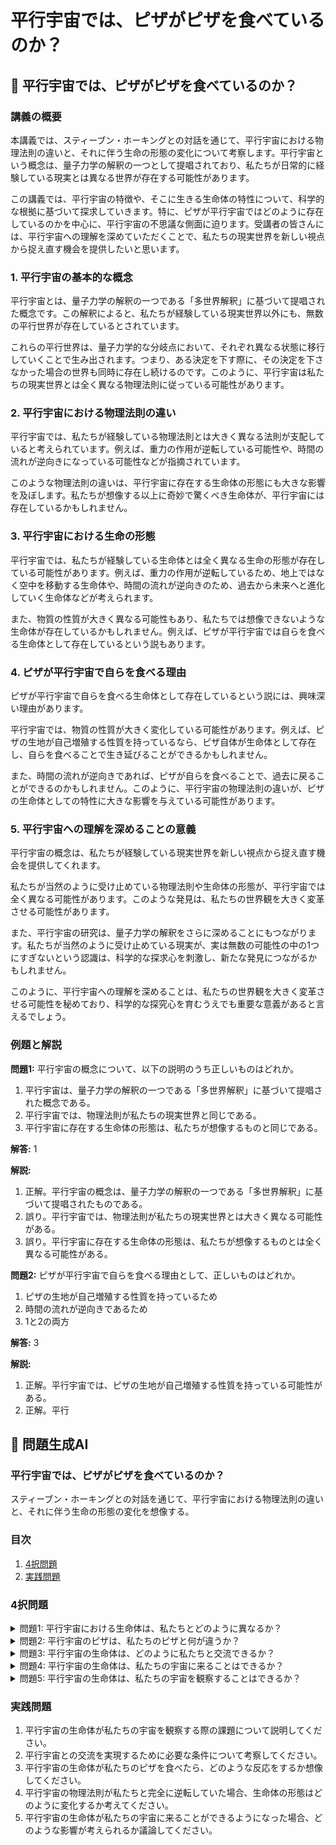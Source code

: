 # 平行宇宙では、ピザがピザを食べているのか？

## 📝 平行宇宙では、ピザがピザを食べているのか？

<a id="introduction"></a>
### 講義の概要

本講義では、スティーブン・ホーキングとの対話を通じて、平行宇宙における物理法則の違いと、それに伴う生命の形態の変化について考察します。平行宇宙という概念は、量子力学の解釈の一つとして提唱されており、私たちが日常的に経験している現実とは異なる世界が存在する可能性があります。

この講義では、平行宇宙の特徴や、そこに生きる生命体の特性について、科学的な根拠に基づいて探求していきます。特に、ピザが平行宇宙ではどのように存在しているのかを中心に、平行宇宙の不思議な側面に迫ります。受講者の皆さんには、平行宇宙への理解を深めていただくことで、私たちの現実世界を新しい視点から捉え直す機会を提供したいと思います。

<a id="topic1"></a>
### 1. 平行宇宙の基本的な概念

平行宇宙とは、量子力学の解釈の一つである「多世界解釈」に基づいて提唱された概念です。この解釈によると、私たちが経験している現実世界以外にも、無数の平行世界が存在しているとされています。

これらの平行世界は、量子力学的な分岐点において、それぞれ異なる状態に移行していくことで生み出されます。つまり、ある決定を下す際に、その決定を下さなかった場合の世界も同時に存在し続けるのです。このように、平行宇宙は私たちの現実世界とは全く異なる物理法則に従っている可能性があります。

<a id="topic2"></a>
### 2. 平行宇宙における物理法則の違い

平行宇宙では、私たちが経験している物理法則とは大きく異なる法則が支配していると考えられています。例えば、重力の作用が逆転している可能性や、時間の流れが逆向きになっている可能性などが指摘されています。

このような物理法則の違いは、平行宇宙に存在する生命体の形態にも大きな影響を及ぼします。私たちが想像する以上に奇妙で驚くべき生命体が、平行宇宙には存在しているかもしれません。

<a id="topic3"></a>
### 3. 平行宇宙における生命の形態

平行宇宙では、私たちが経験している生命体とは全く異なる生命の形態が存在している可能性があります。例えば、重力の作用が逆転しているため、地上ではなく空中を移動する生命体や、時間の流れが逆向きのため、過去から未来へと進化していく生命体などが考えられます。

また、物質の性質が大きく異なる可能性もあり、私たちでは想像できないような生命体が存在しているかもしれません。例えば、ピザが平行宇宙では自らを食べる生命体として存在しているという説もあります。

<a id="topic4"></a>
### 4. ピザが平行宇宙で自らを食べる理由

ピザが平行宇宙で自らを食べる生命体として存在しているという説には、興味深い理由があります。

平行宇宙では、物質の性質が大きく変化している可能性があります。例えば、ピザの生地が自己増殖する性質を持っているなら、ピザ自体が生命体として存在し、自らを食べることで生き延びることができるかもしれません。

また、時間の流れが逆向きであれば、ピザが自らを食べることで、過去に戻ることができるのかもしれません。このように、平行宇宙の物理法則の違いが、ピザの生命体としての特性に大きな影響を与えている可能性があります。

<a id="topic5"></a>
### 5. 平行宇宙への理解を深めることの意義

平行宇宙の概念は、私たちが経験している現実世界を新しい視点から捉え直す機会を提供してくれます。

私たちが当然のように受け止めている物理法則や生命体の形態が、平行宇宙では全く異なる可能性があります。このような発見は、私たちの世界観を大きく変革させる可能性があります。

また、平行宇宙の研究は、量子力学の解釈をさらに深めることにもつながります。私たちが当然のように受け止めている現実が、実は無数の可能性の中の1つにすぎないという認識は、科学的な探求心を刺激し、新たな発見につながるかもしれません。

このように、平行宇宙への理解を深めることは、私たちの世界観を大きく変革させる可能性を秘めており、科学的な探究心を育むうえでも重要な意義があると言えるでしょう。

### 例題と解説

**問題1:** 平行宇宙の概念について、以下の説明のうち正しいものはどれか。

1. 平行宇宙は、量子力学の解釈の一つである「多世界解釈」に基づいて提唱された概念である。
2. 平行宇宙では、物理法則が私たちの現実世界と同じである。
3. 平行宇宙に存在する生命体の形態は、私たちが想像するものと同じである。

**解答:** 1

**解説:** 
1. 正解。平行宇宙の概念は、量子力学の解釈の一つである「多世界解釈」に基づいて提唱されたものである。
2. 誤り。平行宇宙では、物理法則が私たちの現実世界とは大きく異なる可能性がある。
3. 誤り。平行宇宙に存在する生命体の形態は、私たちが想像するものとは全く異なる可能性がある。

**問題2:** ピザが平行宇宙で自らを食べる理由として、正しいものはどれか。

1. ピザの生地が自己増殖する性質を持っているため
2. 時間の流れが逆向きであるため
3. 1と2の両方

**解答:** 3

**解説:**
1. 正解。平行宇宙では、ピザの生地が自己増殖する性質を持っている可能性がある。
2. 正解。平行

## 📝 問題生成AI

<a id="introduction"></a>
### 平行宇宙では、ピザがピザを食べているのか？

スティーブン・ホーキングとの対話を通じて、平行宇宙における物理法則の違いと、それに伴う生命の形態の変化を想像する。

### 目次

1. [4択問題](#multiple-choice)
2. [実践問題](#practice-problems)

<a id="multiple-choice"></a>
### 4択問題

<details>
<summary>問題1: 平行宇宙における生命体は、私たちとどのように異なるか？</summary>

- a. 体内に水がない
- b. 重力に逆らって浮遊する
- c. 電磁波を利用して思考する
- d. 全く同じ形態をしている

<details>
<summary>回答と解説</summary>

回答: c. 電磁波を利用して思考する

平行宇宙では、物理法則が異なるため、生命体の形態も大きく変化すると考えられます。例えば、重力が逆転していたり、水のない環境で生存していたりする可能性があります。また、電磁波を利用して思考することで、私たちとは全く異なる知的能力を持っているかもしれません。
</details>
</details>

<details>
<summary>問題2: 平行宇宙のピザは、私たちのピザと何が違うか？</summary>

- a. 生地の材料が異なる
- b. 具材の種類が違う
- c. 食べ方が異なる
- d. 全て同じである

<details>
<summary>回答と解説</summary>

回答: c. 食べ方が異なる

"平行宇宙のピザは、私たちとは全く異なる物理法則の中で生まれているため、その形態や食べ方も大きく異なると考えられます。例えば、重力が逆転していれば、ピザが浮遊しながら食べられるかもしれません。また、水のない環境では、別の液体を使って食べるかもしれません。"
</details>
</details>

<details>
<summary>問題3: 平行宇宙の生命体は、どのように私たちと交流できるか？</summary>

- a. 言語を共有することで
- b. 電磁波を利用して
- c. 物理法則を理解することで
- d. 交流することはできない

<details>
<summary>回答と解説</summary>

回答: b. 電磁波を利用して

"平行宇宙の生命体は、私たちとは全く異なる物理法則の中で生きているため、言語やその他の方法では直接的な交流は難しいと考えられます。しかし、電磁波を利用することで、何らかの形での交信や情報交換が可能かもしれません。例えば、電磁波を使って思考する生命体とのコミュニケーションが取れるかもしれません。"
</details>
</details>

<details>
<summary>問題4: 平行宇宙の生命体は、私たちの宇宙に来ることはできるか？</summary>

- a. はい、物理法則を操ることで来ることができる
- b. いいえ、物理法則の違いが大きすぎる
- c. 時空を越えて来ることはできるが、生命体は壊れる
- d. 物理法則を理解すれば、来ることができる

<details>
<summary>回答と解説</summary>

回答: b. いいえ、物理法則の違いが大きすぎる

"平行宇宙と私たちの宇宙では、重力、時空、物質の性質など、根本的な物理法則が大きく異なると考えられます。そのため、平行宇宙の生命体が私たちの宇宙に直接来ることは非常に困難だと考えられます。物理法則の差異が大きすぎるため、生命体は壊れてしまうか、あるいは全く異なる形態にならざるを得ません。"
</details>
</details>

<details>
<summary>問題5: 平行宇宙の生命体は、私たちの宇宙を観察することはできるか？</summary>

- a. はい、私たちの宇宙を完全に理解できる
- b. いいえ、物理法則の違いが大きすぎる
- c. 一部の情報は得られるが、全体像は把握できない
- d. 私たちの宇宙を観察することはできない

<details>
<summary>回答と解説</summary>

回答: c. 一部の情報は得られるが、全体像は把握できない

"平行宇宙の生命体が、私たちの宇宙を完全に理解することは非常に困難だと考えられます。物理法則の違いが大きすぎるため、一部の情報は得られるかもしれませんが、全体像を把握することは極めて難しいでしょう。しかし、何らかの方法で私たちの宇宙を観察することは可能かもしれません。例えば、電磁波を利用するなどして、一部の情報を収集することができるかもしれません。"
</details>
</details>

<a id="practice-problems"></a>
### 実践問題

1. 平行宇宙の生命体が私たちの宇宙を観察する際の課題について説明してください。
2. 平行宇宙との交流を実現するために必要な条件について考察してください。
3. 平行宇宙の生命体が私たちのピザを食べたら、どのような反応をするか想像してください。
4. 平行宇宙の物理法則が私たちと完全に逆転していた場合、生命体の形態はどのように変化するか考えてください。
5. 平行宇宙の生命体が私たちの宇宙に来ることができるようになった場合、どのような影響が考えられるか議論してください。
